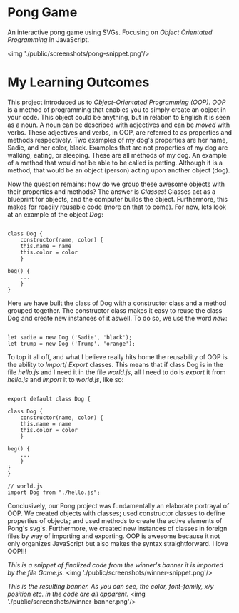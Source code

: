 # Pong Game

An interactive pong game using SVGs. Focusing on _Object Orientated Programming_ in JavaScript.

<img './public/screenshots/pong-snippet.png'/>

# My Learning Outcomes

This project introduced us to _Object-Orientated Programming (OOP)_. _OOP_ is a method of programming that enables you to simply
create an object in your code. This object could be anything, but in relation to English it is seen as a noun. A noun can be
described with adjectives and can be *moved* with verbs. These adjectives and verbs, in OOP, are referred to as properties and
methods respectively. Two examples of my dog's properties are her name, Sadie, and her color, black. Examples that are not
properties of my dog are walking, eating, or sleeping. These are all methods of my dog. An example of a method that would not
be able to be called is petting. Although it is a method, that would be an object (person) acting upon another object (dog).

Now the question remains: how do we group these awesome objects with their properties and methods? The answer is _Classes_!
Classes act as a blueprint for objects, and the computer builds the object. Furthermore, this makes for readily reusable code
(more on that to come). For now, lets look at an example of the object _Dog_:

<pre><code>
class Dog {
    constructor(name, color) {
    this.name = name
    this.color = color
    }

beg() {
    ...
    }
}</code></pre>

Here we have built the class of Dog with a constructor class and a method grouped together. The constructor class makes it easy to
reuse the class Dog and create new instances of it aswell. To do so, we use the word _new_:

<pre><code>
let sadie = new Dog ('Sadie', 'black');
let trump = new Dog ('Trump', 'orange');</code></pre>

To top it all off, and what I believe really hits home the reusability of OOP is the ability to _Import_/ _Export_ classes. This means
that if class Dog is in the file *hello.js* and I need it in the file *world.js*, all I need to do is _export_ it from *hello.js*
and _import_ it to *world.js*, like so:

<pre><code>
export default class Dog {

class Dog {
    constructor(name, color) {
    this.name = name
    this.color = color
    }

beg() {
    ...
    }
}
}

// world.js
import Dog from "./hello.js";</code></pre>

Conclusively, our Pong project was fundamentally an elaborate portrayal of OOP. We created objects with classes; used constructor
classes to define properties of objects; and used methods to create the active elements of Pong's svg's. Furthermore,
we created new instances of classes in foreign files by way of importing and exporting. OOP is awesome because it not only
organizes JavaScript but also makes the syntax straightforward. I love OOP!!!

*This is a snippet of finalized code from the winner's banner it is imported by the file _Game.js_.*
<img './public/screenshots/winner-snippet.png'/>

*This is the resulting banner. As you can see, the color, font-family, x/y position etc. in the code are all apparent.*
<img './public/screenshots/winner-banner.png'/>
